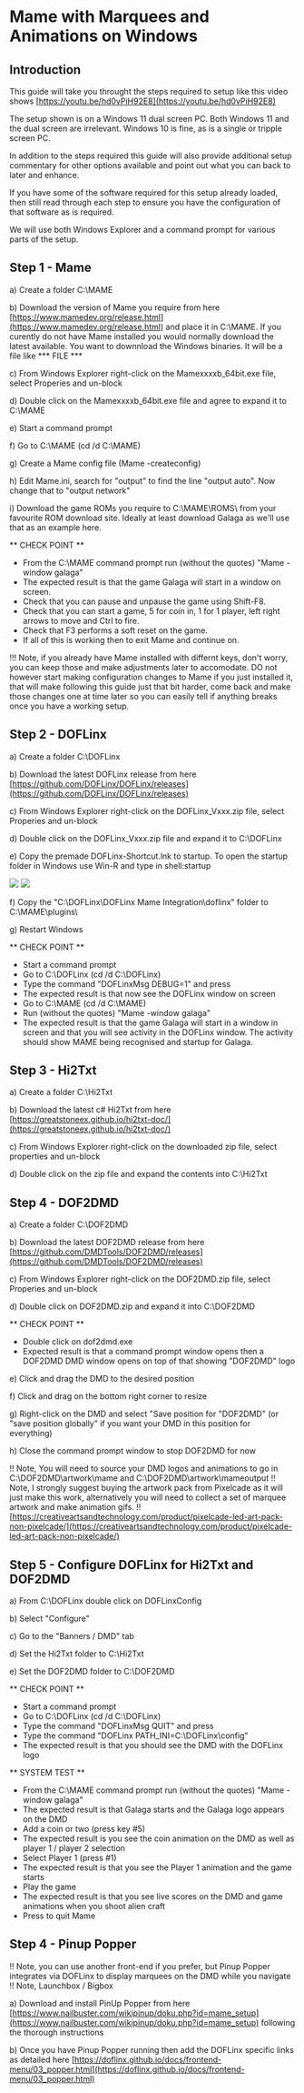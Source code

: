 # Mame with Marquees and Animations on Windows

## Introduction
This guide will take you throught the steps required to setup like this video shows [https://youtu.be/hd0vPiH92E8](https://youtu.be/hd0vPiH92E8)

The setup shown is on a Windows 11 dual screen PC.  Both Windows 11 and the dual screen are irrelevant.  Windows 10 is fine, as is a single or tripple screen PC.

In addition to the steps required this guide will also provide additional setup commentary for other options available and point out what you can back to later and enhance.

If you have some of the software required for this setup already loaded, then still read through each step to ensure you have the configuration of that software as is required.

We will use both Windows Explorer and a command prompt for various parts of the setup.

## Step 1 - Mame
a) Create a folder C:\MAME

b) Download the version of Mame you require from here [https://www.mamedev.org/release.html](https://www.mamedev.org/release.html)  and place it in C:\MAME.  If you curently do not have Mame installed you would normally download the latest available.  You want to downnload the Windows binaries.  It will be a file like *** FILE ***

c) From Windows Explorer right-click on the Mamexxxxb_64bit.exe file, select Properies and un-block

d) Double click on the Mamexxxxb_64bit.exe file and agree to expand it to C:\MAME

e) Start a command prompt

f) Go to C:\MAME (cd /d C:\MAME)

g) Create a Mame config file (Mame -createconfig)

h) Edit Mame.ini, search for "output" to find the line "output     auto".  Now change that to "output    network"

i) Download the game ROMs you require to C:\MAME\ROMS\ from your favourite ROM download site.  Ideally at least download Galaga as we'll use that as an example here.

** CHECK POINT **
- From the C:\MAME command prompt run (without the quotes) "Mame -window galaga"
- The expected result is that the game Galaga will start in a window on screen.
- Check that you can pause and unpause the game using Shift-F8.
- Check that you can start a game, 5 for coin in, 1 for 1 player, left right arrows to move and Ctrl to fire.
- Check that F3 performs a soft reset on the game.
- If all of this is working then <ESC> to exit Mame and continue on.

!!! Note, if you already have Mame installed with differnt keys, don't worry, you can keep those and make adjustments later to accomodate.  DO not however start making configuration changes to Mame if you just installed it, that will make following this guide just that bit harder, come back and make those changes one at time later so you can easily tell if anything breaks once you have a working setup.

## Step 2 - DOFLinx
a) Create a folder C:\DOFLinx

b) Download the latest DOFLinx release from here [https://github.com/DOFLinx/DOFLinx/releases](https://github.com/DOFLinx/DOFLinx/releases)

c) From Windows Explorer right-click on the DOFLinx_Vxxx.zip file, select Properies and un-block

d) Double click on the DOFLinx_Vxxx.zip file and expand it to C:\DOFLinx

e) Copy the premade DOFLinx-Shortcut.lnk to startup.  To open the startup folder in Windows use Win-R and type in shell:startup

![](../img/media/RunShellStartup.png)
![](../img/media/image3.png)

f) Copy the "C:\DOFLinx\DOFLinx Mame Integration\doflinx\" folder to C:\MAME\plugins\

g) Restart Windows

** CHECK POINT **
- Start a command prompt
- Go to C:\DOFLinx  (cd /d C:\DOFLinx)
- Type the command "DOFLinxMsg DEBUG=1" and press <ENTER>
- The expected result is that now see the DOFLinx window on screen
- Go to C:\MAME (cd /d C:\MAME)
- Run (without the quotes) "Mame -window galaga"
- The expected result is that the game Galaga will start in a window in screen and that you will see activity in the DOFLinx window.  The activity should show MAME being recognised and startup for Galaga.

## Step 3 - Hi2Txt
a) Create a folder C:\Hi2Txt

b) Download the latest c# Hi2Txt from here [https://greatstoneex.github.io/hi2txt-doc/](https://greatstoneex.github.io/hi2txt-doc/)

c) From Windows Explorer right-click on the downloaded zip file, select properties and un-block

d) Double click on the zip file and expand the contents into C:\Hi2Txt

## Step 4 - DOF2DMD
a) Create a folder C:\DOF2DMD

b) Download the latest DOF2DMD release from here [https://github.com/DMDTools/DOF2DMD/releases](https://github.com/DMDTools/DOF2DMD/releases)

c) From Windows Explorer right-click on the DOF2DMD.zip file, select Properies and un-block

d) Double click on DOF2DMD.zip and expand it into C:\DOF2DMD

** CHECK POINT **
- Double click on dof2dmd.exe
- Expected result is that a command prompt window opens then a DOF2DMD DMD window opens on top of that showing "DOF2DMD" logo

e) Click and drag the DMD to the desired position

f) Click and drag on the bottom right corner to resize

g) Right-click on the DMD and select "Save position for "DOF2DMD" (or "save position globally" if you want your DMD in this position for everything)

h) Close the command prompt window to stop DOF2DMD for now

!! Note, You will need to source your DMD logos and animations to go in C:\DOF2DMD\artwork\mame and C:\DOF2DMD\artwork\mameoutput
!! Note, I strongly suggest buying the artwork pack from Pixelcade as it will just make this work, alternatively you will need to collect a set of marquee artwork and make animation gifs.
!! [https://creativeartsandtechnology.com/product/pixelcade-led-art-pack-non-pixelcade/](https://creativeartsandtechnology.com/product/pixelcade-led-art-pack-non-pixelcade/)

## Step 5 - Configure DOFLinx for Hi2Txt and DOF2DMD
a) From C:\DOFLinx double click on DOFLinxConfig

b) Select "Configure"

c) Go to the "Banners / DMD" tab

d) Set the Hi2Txt folder to C:\Hi2Txt

e) Set the DOF2DMD folder to C:\DOF2DMD

** CHECK POINT **
- Start a command prompt
- Go to C:\DOFLinx  (cd /d C:\DOFLinx)
- Type the command "DOFLinxMsg QUIT" and press <ENTER>
- Type the command "DOFLinx PATH_INI=C:\DOFLinx\config\"
- The expected result is that you should see the DMD with the DOFLinx logo

** SYSTEM TEST **
- From the C:\MAME command prompt run (without the quotes) "Mame -window galaga"
- The expected result is that Galaga starts and the Galaga logo appears on the DMD
- Add a coin or two (press key #5)
- The expected result is you see the coin animation on the DMD as well as player 1 / player 2 selection
- Select Player 1 (press #1)
- The expected result is that you see the Player 1 animation and the game starts
- Play the game
- The expected result is that you see live scores on the DMD and game animations when you shoot alien craft
- Press <ESC> to quit Mame


## Step 4 - Pinup Popper
!! Note, you can use another front-end if you prefer, but Pinup Popper integrates via DOFLinx to display marquees on the DMD while you navigate
!! Note, Launchbox / Bigbox

a) Download and install PinUp Popper from here [https://www.nailbuster.com/wikipinup/doku.php?id=mame_setup](https://www.nailbuster.com/wikipinup/doku.php?id=mame_setup) following the thorough instructions

b) Once you have Pinup Popper running then add the DOFLinx specific links as detailed here [https://doflinx.github.io/docs/frontend-menu/03_popper.html](https://doflinx.github.io/docs/frontend-menu/03_popper.html)
